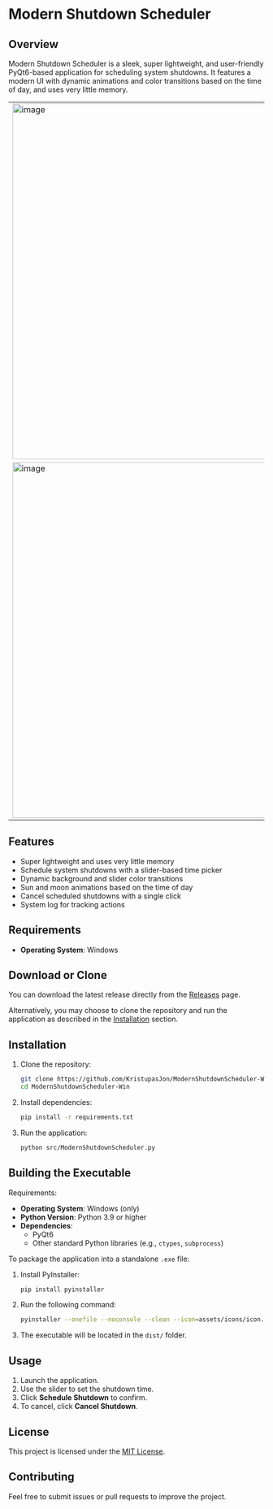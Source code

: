 # Modern Shutdown Scheduler

## Overview
Modern Shutdown Scheduler is a sleek, super lightweight, and user-friendly PyQt6-based application for scheduling system shutdowns. It features a modern UI with dynamic animations and color transitions based on the time of day, and uses very little memory.

<table>
  <tr>
    <td>
      <img width="700" height="700" alt="image" src="https://github.com/user-attachments/assets/32b3ba41-703f-4762-b0a1-a9cafedf8760" />
    </td>
    <td>
      <img width="700" height="700" alt="image" src="https://github.com/user-attachments/assets/bd00dc28-7f3d-4f17-85e3-c05ac65203dd" />
    </td>
  </tr>
  <tr>
    <td>
      <img width="700" height="700" alt="image" src="https://github.com/user-attachments/assets/91922f32-f1a1-4168-bc0f-44007f175160" />
    </td>
    <td>
      <img width="700" height="700" alt="image" src="https://github.com/user-attachments/assets/ce74ef2c-ca92-4c38-baa6-e8364cc6d3dc" />
    </td>
  </tr>
</table>



## Features
- Super lightweight and uses very little memory
- Schedule system shutdowns with a slider-based time picker
- Dynamic background and slider color transitions
- Sun and moon animations based on the time of day
- Cancel scheduled shutdowns with a single click
- System log for tracking actions

## Requirements
- **Operating System**: Windows

## Download or Clone

You can download the latest release directly from the [Releases](https://github.com/KristupasJon/ModernShutdownScheduler-Win/releases) page.

Alternatively, you may choose to clone the repository and run the application as described in the [Installation](#installation) section.

## Installation
1. Clone the repository:
   ```bash
   git clone https://github.com/KristupasJon/ModernShutdownScheduler-Win.git
   cd ModernShutdownScheduler-Win
   ```

2. Install dependencies:
   ```bash
   pip install -r requirements.txt
   ```

3. Run the application:
   ```bash
   python src/ModernShutdownScheduler.py
   ```

## Building the Executable

Requirements:
- **Operating System**: Windows (only)
- **Python Version**: Python 3.9 or higher
- **Dependencies**:
  - PyQt6
  - Other standard Python libraries (e.g., `ctypes`, `subprocess`)

To package the application into a standalone `.exe` file:

1. Install PyInstaller:
   ```bash
   pip install pyinstaller
   ```

2. Run the following command:
   ```bash
   pyinstaller --onefile --noconsole --clean --icon=assets/icons/icon.ico --add-data "assets;assets" --name "ModernShutdownScheduler" src/ModernShutdownScheduler.py
   ```

3. The executable will be located in the `dist/` folder.

## Usage
1. Launch the application.
2. Use the slider to set the shutdown time.
3. Click **Schedule Shutdown** to confirm.
4. To cancel, click **Cancel Shutdown**.

## License
This project is licensed under the [MIT License](LICENSE).

## Contributing
Feel free to submit issues or pull requests to improve the project.

